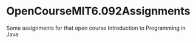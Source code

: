 # OpenCourseMIT6.092Assignments

Some assignments for that open course Introduction to Programming in Java
